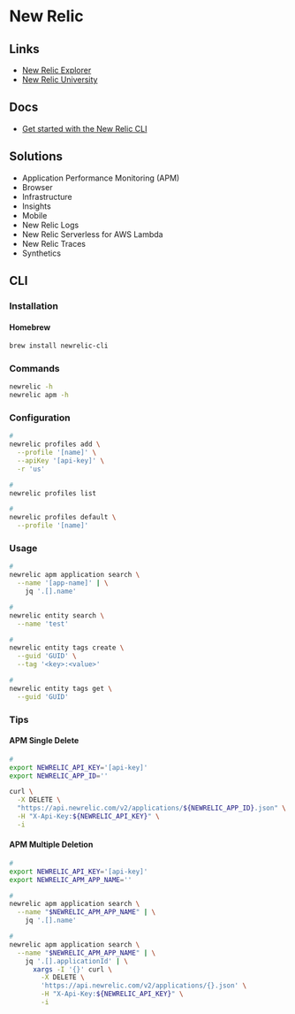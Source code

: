 # New Relic

<!--
https://www.youtube.com/watch?v=OOc8iN9dWfw

https://www.udemy.com/course/the-complete-introduction-to-new-relic-one/
https://www.udemy.com/course/new-relic-apm-application-performance-management-for-devops/
https://www.udemy.com/course/learn-new-relic-monitoring-and-devops-for-the-cloud-aws/
-->

## Links

- [New Relic Explorer](https://one.newrelic.com/launcher/)
- [New Relic University](https://learn.newrelic.com/)

## Docs

- [Get started with the New Relic CLI](https://developer.newrelic.com/automate-workflows/get-started-new-relic-cli/)

## Solutions

- Application Performance Monitoring (APM)
- Browser
- Infrastructure
- Insights
- Mobile
- New Relic Logs
- New Relic Serverless for AWS Lambda
- New Relic Traces
- Synthetics

## CLI

### Installation

#### Homebrew

```sh
brew install newrelic-cli
```

### Commands

```sh
newrelic -h
newrelic apm -h
```

### Configuration

```sh
#
newrelic profiles add \
  --profile '[name]' \
  --apiKey '[api-key]' \
  -r 'us'

#
newrelic profiles list

#
newrelic profiles default \
  --profile '[name]'
```

<!--
newrelic profile configure \
  --profile '[name]'
-->

### Usage

```sh
#
newrelic apm application search \
  --name '[app-name]' | \
    jq '.[].name'

#
newrelic entity search \
  --name 'test'

#
newrelic entity tags create \
  --guid 'GUID' \
  --tag '<key>:<value>'

#
newrelic entity tags get \
  --guid 'GUID'
```

### Tips

#### APM Single Delete

```sh
#
export NEWRELIC_API_KEY='[api-key]'
export NEWRELIC_APP_ID=''

curl \
  -X DELETE \
  "https://api.newrelic.com/v2/applications/${NEWRELIC_APP_ID}.json" \
  -H "X-Api-Key:${NEWRELIC_API_KEY}" \
  -i
```

#### APM Multiple Deletion

```sh
#
export NEWRELIC_API_KEY='[api-key]'
export NEWRELIC_APM_APP_NAME=''

#
newrelic apm application search \
  --name "$NEWRELIC_APM_APP_NAME" | \
    jq '.[].name'

#
newrelic apm application search \
  --name "$NEWRELIC_APM_APP_NAME" | \
    jq '.[].applicationId' | \
      xargs -I '{}' curl \
        -X DELETE \
        'https://api.newrelic.com/v2/applications/{}.json' \
        -H "X-Api-Key:${NEWRELIC_API_KEY}" \
        -i
```

<!-- ####

1. Alerts & AI
2. Policies

Notification Channels -->
